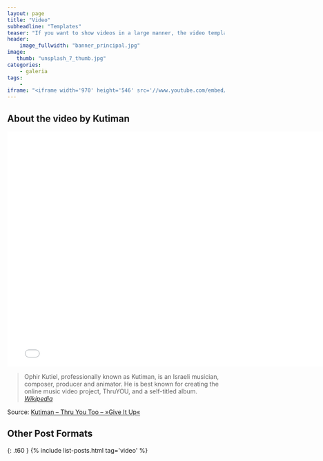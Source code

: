 ```yaml
---
layout: page
title: "Video"
subheadline: "Templates"
teaser: "If you want to show videos in a large manner, the video template is the right choice."
header:
    image_fullwidth: "banner_principal.jpg"
image:
   thumb: "unsplash_7_thumb.jpg"
categories:
    - galeria
tags:
    - 
iframe: "<iframe width='970' height='546' src='//www.youtube.com/embed/WoHxoz_0ykI' frameborder='0' allowfullscreen></iframe>"
---
```


## About the video by Kutiman

<iframe width='770' height='546' src='//www.youtube.com/embed/WoHxoz_0ykI' frameborder='0' allowfullscreen></iframe>

> Ophir Kutiel, professionally known as Kutiman, is an Israeli musician, composer, producer and animator. He is best known for creating the online music video project, ThruYOU, and a self-titled album. <cite>[Wikipedia](http://en.wikipedia.org/wiki/Kutiman)</cite>



Source: [Kutiman – Thru You Too – »Give It Up«](https://www.youtube.com/watch?v=WoHxoz_0ykI)

## Other Post Formats
{: .t60 }
{% include list-posts.html tag='video' %}